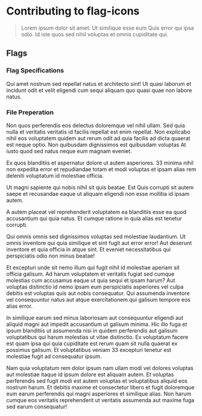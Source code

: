# Contributing to flag-icons

> Lorem ipsum dolor sit amet. Ut similique esse eum Quis error qui ipsa odio. Id iste quos sed nihil voluptas et omnis cupiditate qui.

## Flags

### Flag Specifications

Qui amet nostrum sed repellat natus et architecto sint! Ut quasi laborum et incidunt odit et velit eligendi cum sequi aliquam quo quasi quae non labore natus.

### File Preperation



Non quos perferendis eos delectus doloremque vel nihil ullam. Sed quia nulla et veritatis veritatis id facilis repellat est enim repellat. Non explicabo nihil eos voluptatem quidem aut rerum odit ad quia facilis ad dicta quaerat est neque optio. Non quibusdam dignissimos est quibusdam voluptas At iusto quod sed natus neque eum magnam eveniet.

Ex quos blanditiis et aspernatur dolore ut autem asperiores. 33 minima nihil non expedita error et repudiandae totam et modi voluptas et ipsam alias rem deleniti voluptatum id molestiae officia.

Ut magni sapiente qui nobis nihil sit quis beatae. Est Quis corrupti sit autem saepe et recusandae eaque ut aliquam eligendi non esse mollitia id ipsam autem.

A autem placeat vel reprehenderit voluptatem ea blanditiis esse ea quod accusantium qui quia natus. Et cumque ratione in quia alias est tenetur corrupti.

Qui omnis omnis sed dignissimos voluptas sed molestiae laudantium. Ut omnis inventore qui quia similique et sint fugit aut error error! Aut deserunt inventore et quia officia in atque sint. Et eveniet necessitatibus qui perspiciatis odio non minus beatae!

Et excepturi unde sit nemo illum qui fugit nihil id molestiae aperiam sit officia galisum. Ad harum voluptatem et veritatis fugiat sed cumque molestias cum accusamus eaque ut quia sequi et ipsam harum? Aut voluptas distinctio id nemo ipsam eum perspiciatis asperiores vel culpa debitis est voluptas quis aut nobis consequatur. Qui assumenda inventore vel consequuntur natus aut atque exercitationem qui galisum tempore eos alias error.

In similique earum sed minus laboriosam aut consequuntur eligendi aut aliquid magni aut impedit accusantium ut galisum minima. Hic illo fuga et ipsum blanditiis ut assumenda nisi in quidem perferendis aut galisum voluptatibus qui harum molestias ut vitae distinctio. Ex voluptatum facere est quam ipsa qui quia cupiditate est rerum quam sit nulla quaerat ex possimus galisum. Et voluptatibus veniam 33 excepturi tenetur est molestiae fugit ad consequatur ipsum.

Nam quia voluptatum rem dolor ipsum nam ullam modi vel dolores voluptas aut molestiae itaque id ipsum dolore est aliquam autem. Et voluptas perferendis sed fugit modi est autem voluptas et voluptatibus aliquid eos nostrum harum. Et debitis maxime et consectetur libero et fugit doloremque eum earum perferendis qui magni asperiores et similique alias. Non harum cumque eos veritatis reprehenderit ut veritatis assumenda aut maxime fuga sed earum consequatur!
